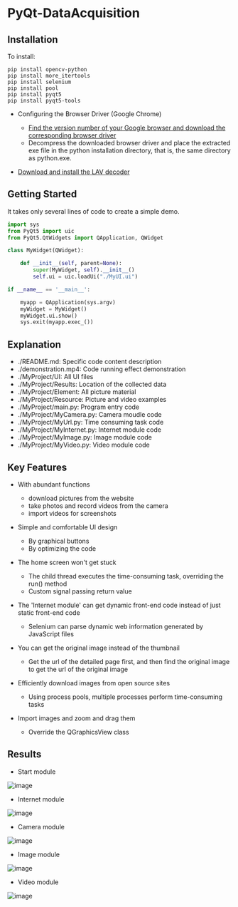 # PyQt-DataAcquisition

## Installation

To install:
```
pip install opencv-python
pip install more_itertools
pip install selenium
pip install pool
pip install pyqt5
pip install pyqt5-tools
```
- Configuring the Browser Driver (Google Chrome)
  * [Find the version number of your Google browser and download the corresponding browser driver](https://registry.npmmirror.com/binary.html?path=chromedriver/)
  * Decompress the downloaded browser driver and place the extracted exe file in the python installation directory, that is, the same directory as python.exe.

- [Download and install the LAV decoder](https://files.1f0.de/lavf/LAVFilters-0.73.1.exe)

## Getting Started

It takes only several lines of code to create a simple demo.

```python
import sys
from PyQt5 import uic
from PyQt5.QtWidgets import QApplication, QWidget

class MyWidget(QWidget):

    def __init__(self, parent=None):
        super(MyWidget, self).__init__()
        self.ui = uic.loadUi("./MyUI.ui")

if __name__ == '__main__':

    myapp = QApplication(sys.argv)
    myWidget = MyWidget()
    myWidget.ui.show()
    sys.exit(myapp.exec_())
```

## Explanation

* ./README.md: Specific code content description
* ./demonstration.mp4: Code running effect demonstration
* ./MyProject/UI: All UI files
* ./MyProject/Results: Location of the collected data
* ./MyProject/Element: All picture material
* ./MyProject/Resource: Picture and video examples
* ./MyProject/main.py: Program entry code
* ./MyProject/MyCamera.py: Camera moudle code
* ./MyProject/MyUrl.py: Time consuming task code
* ./MyProject/MyInternet.py: Internet module code
* ./MyProject/MyImage.py: Image module code
* ./MyProject/MyVideo.py: Video module code

## Key Features

- With abundant functions
  * download pictures from the website
  * take photos and record videos from the camera
  * import videos for screenshots

- Simple and comfortable UI design
  * By graphical buttons
  * By optimizing the code

- The home screen won't get stuck
  * The child thread executes the time-consuming task, overriding the run() method
  * Custom signal passing return value

- The 'Internet module' can get dynamic front-end code instead of just static front-end code
  * Selenium can parse dynamic web information generated by JavaScript files

- You can get the original image instead of the thumbnail
  * Get the url of the detailed page first, and then find the original image to get the url of the original image

- Efficiently download images from open source sites
  * Using process pools, multiple processes perform time-consuming tasks

- Import images and zoom and drag them
  * Override the QGraphicsView class

## Results

- Start module

![image](https://user-images.githubusercontent.com/95462696/205197228-9722631d-366f-4b12-9acc-7e4d45d13d0e.png)

- Internet module

![image](https://user-images.githubusercontent.com/95462696/204687389-bf540bab-17ec-4cc9-a577-12255594391f.png)

- Camera module

![image](https://user-images.githubusercontent.com/95462696/204687532-e9d008e0-8fbe-4e82-bb05-3ea5df88a699.png)

- Image module

![image](https://user-images.githubusercontent.com/95462696/205197379-ce46cc4a-819f-4a6f-b8a0-6e31fa8837e7.png)

- Video module

![image](https://user-images.githubusercontent.com/95462696/204687581-f5a86938-d68d-4bf5-bad1-b9acd6721ff9.png)

